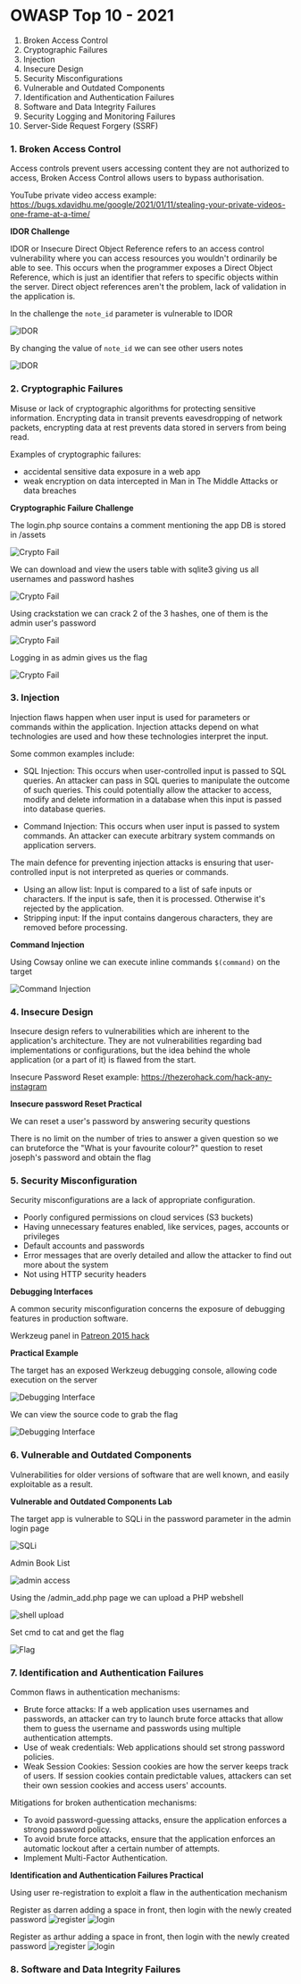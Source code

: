 # OWASP Top 10 - 2021

1. Broken Access Control
2. Cryptographic Failures
3. Injection
4. Insecure Design
5. Security Misconfigurations
6. Vulnerable and Outdated Components
7. Identification and Authentication Failures
8. Software and Data Integrity Failures
9. Security Logging and Monitoring Failures
10. Server-Side Request Forgery (SSRF)


### 1. Broken Access Control

Access controls prevent users accessing content they are not authorized to access, Broken Access Control 
allows users to bypass authorisation.

YouTube private video access example: https://bugs.xdavidhu.me/google/2021/01/11/stealing-your-private-videos-one-frame-at-a-time/

**IDOR Challenge**

IDOR or Insecure Direct Object Reference refers to an access control vulnerability where you can access 
resources you wouldn't ordinarily be able to see. This occurs when the programmer exposes a Direct Object 
Reference, which is just an identifier that refers to specific objects within the server. Direct object 
references aren't the problem, lack of validation in the application is.

In the challenge the `note_id` parameter is vulnerable to IDOR

![IDOR](./pictures/owasp-top-10-2021-idor.png)

By changing the value of `note_id` we can see other users notes

![IDOR](./pictures/owasp-top-10-2021-idor-flag.png)

### 2. Cryptographic Failures

Misuse or lack of cryptographic algorithms for protecting sensitive information. Encrypting data in transit
prevents eavesdropping of network packets, encrypting data at rest prevents data stored in servers from being
read.

Examples of cryptographic failures:
- accidental sensitive data exposure in a web app
- weak encryption on data intercepted in Man in The Middle Attacks or data breaches

**Cryptographic Failure Challenge**

The login.php source contains a comment mentioning the app DB is stored in /assets

![Crypto Fail](./pictures/owasp-top-10-2021-crypto-fails-db.png)

We can download and view the users table with sqlite3 giving us all usernames and password hashes

![Crypto Fail](./pictures/owasp-top-10-2021-crypto-fails-db-content.png)

Using crackstation we can crack 2 of the 3 hashes, one of them is the admin user's password

![Crypto Fail](./pictures/owasp-top-10-2021-crypto-fails-hashes.png)

Logging in as admin gives us the flag

![Crypto Fail](./pictures/owasp-top-10-2021-crypto-fails-flag.png)

### 3. Injection

Injection flaws happen when user input is used for parameters or commands within the application.
Injection attacks depend on what technologies are used and how these technologies interpret the input.

Some common examples include:

- SQL Injection: This occurs when user-controlled input is passed to SQL queries. An attacker can pass in 
SQL queries to manipulate the outcome of such queries. This could potentially allow the attacker to access, 
modify and delete information in a database when this input is passed into database queries.

- Command Injection: This occurs when user input is passed to system commands. An attacker can execute 
arbitrary system commands on application servers.

The main defence for preventing injection attacks is ensuring that user-controlled input is not interpreted 
as queries or commands.

- Using an allow list: Input is compared to a list of safe inputs or characters. If the input is safe, then 
it is processed. Otherwise it's rejected by the application.
- Stripping input: If the input contains dangerous characters, they are removed before processing.

**Command Injection**

Using Cowsay online we can execute inline commands `$(command)` on the target

![Command Injection](./pictures/owasp-top-10-2021-command-injection.png)

### 4. Insecure Design

Insecure design refers to vulnerabilities which are inherent to the application's architecture. They are not 
vulnerabilities regarding bad implementations or configurations, but the idea behind the whole application 
(or a part of it) is flawed from the start.

Insecure Password Reset example: https://thezerohack.com/hack-any-instagram

**Insecure password Reset Practical**

We can reset a user's password by answering security questions

There is no limit on the number of tries to answer a given question so we can bruteforce the "What is your 
favourite colour?" question to reset joseph's password and obtain the flag

### 5. Security Misconfiguration

Security misconfigurations are a lack of appropriate configuration.

- Poorly configured permissions on cloud services (S3 buckets)
- Having unnecessary features enabled, like services, pages, accounts or privileges
- Default accounts and passwords
- Error messages that are overly detailed and allow the attacker to find out more about the system
- Not using HTTP security headers

**Debugging Interfaces**

A common security misconfiguration concerns the exposure of debugging features in production software. 

Werkzeug panel in [Patreon 2015 hack](https://labs.detectify.com/2015/10/02/how-patreon-got-hacked-publicly-exposed-werkzeug-debugger/)

**Practical Example**

The target has an exposed Werkzeug debugging console, allowing code execution on the server

![Debugging Interface](./pictures/owasp-top-10-2021-security-misconfiguration-console.png)

We can view the source code to grab the flag

![Debugging Interface](./pictures/owasp-top-10-2021-security-misconfiguration-flag.png)

### 6. Vulnerable and Outdated Components

Vulnerabilities for older versions of software that are well known, and easily exploitable as a result.

**Vulnerable and Outdated Components Lab**

The target app is vulnerable to SQLi in the password parameter in the admin login page

![SQLi](./pictures/owasp-top-10-2021-vulnerable-components-admin-sqli.png)

Admin Book List

![admin access](./pictures/owasp-top-10-2021-vulnerable-components-admin-book.png)

Using the /admin_add.php page we can upload a PHP webshell

![shell upload](./pictures/owasp-top-10-2021-vulnerable-components-upload-shell.png)

Set cmd to cat and get the flag

![Flag](./pictures/owasp-top-10-2021-vulnerable-components-flag.png)

### 7. Identification and Authentication Failures

Common flaws in authentication mechanisms:

- Brute force attacks: If a web application uses usernames and passwords, an attacker can try to launch 
brute force attacks that allow them to guess the username and passwords using multiple authentication 
attempts.  
- Use of weak credentials: Web applications should set strong password policies.  
- Weak Session Cookies: Session cookies are how the server keeps track of users. If session cookies contain 
predictable values, attackers can set their own session cookies and access users' accounts.  

Mitigations for broken authentication mechanisms:

- To avoid password-guessing attacks, ensure the application enforces a strong password policy.  
- To avoid brute force attacks, ensure that the application enforces an automatic lockout after a certain 
number of attempts.  
- Implement Multi-Factor Authentication.  

**Identification and Authentication Failures Practical**

Using user re-registration to exploit a flaw in the authentication mechanism

Register as darren adding a space in front, then login with the newly created password
![register](./pictures/owasp-top-10-2021-id-and-auth-failure-register-darren.png)
![login](./pictures/owasp-top-10-2021-id-and-auth-failure-darren.png)

Register as arthur adding a space in front, then login with the newly created password
![register](./pictures/owasp-top-10-2021-id-and-auth-failure-register-arthur.png)
![login](./pictures/owasp-top-10-2021-id-and-auth-failure-arthur.png)

### 8. Software and Data Integrity Failures


